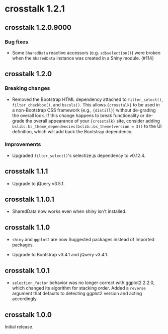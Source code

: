 # crosstalk 1.2.1

## crosstalk 1.2.0.9000

### Bug fixes

* Some `SharedData` reactive accessors (e.g. `sd$selection()`) were broken when the `SharedData` instance was created in a Shiny module. (#114)

## crosstalk 1.2.0

### Breaking changes

* Removed the Bootstrap HTML dependency attached to `filter_select()`, `filter_checkbox()`, and `bscols()`. This allows `{crosstalk}` to be used in a non-Bootstrap CSS framework (e.g., `{distill}`) without de-grading the overall look. If this change happens to break functionality or de-grade the overall appearance of your `{crosstalk}` site, consider adding `bslib::bs_theme_dependencies(bslib::bs_theme(version = 3))` to the UI definition, which will add back the Bootstrap dependency.

### Improvements

* Upgraded `filter_select()`'s selectize.js dependency to v0.12.4.

## crosstalk 1.1.1

* Upgrade to jQuery v3.5.1.

## crosstalk 1.1.0.1

* SharedData now works even when shiny isn't installed.

## crosstalk 1.1.0

* `shiny` and `ggplot2` are now Suggested packages instead of Imported packages.

* Upgrade to Bootstrap v3.4.1 and jQuery v3.4.1.

## crosstalk 1.0.1

* `selection_factor` behavior was no longer correct with ggplot2 2.2.0, which
  changed its algorithm for stacking order. Added a `reverse` argument that
  defaults to detecting ggplot2 version and acting accordingly.

## crosstalk 1.0.0

Initial release.
